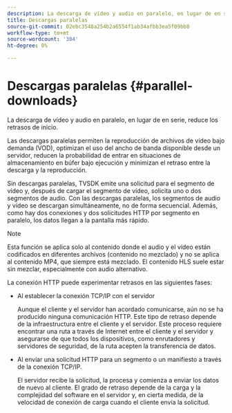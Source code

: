 ```yaml
---
description: La descarga de vídeo y audio en paralelo, en lugar de en serie, reduce los retrasos de inicio.
title: Descargas paralelas
source-git-commit: 02ebc3548a254b2a6554f1ab34afbb3ea5f09bb8
workflow-type: tm+mt
source-wordcount: '304'
ht-degree: 0%

---
```


# Descargas paralelas {#parallel-downloads}

La descarga de vídeo y audio en paralelo, en lugar de en serie, reduce los retrasos de inicio.

Las descargas paralelas permiten la reproducción de archivos de vídeo bajo demanda (VOD), optimizan el uso del ancho de banda disponible desde un servidor, reducen la probabilidad de entrar en situaciones de almacenamiento en búfer bajo ejecución y minimizan el retraso entre la descarga y la reproducción.

<!-- 

Removed as part of "no DASH use cases" for 2.5.1, May 31st, 2017 release.
<p>Parallel downloads allows DASH video-on-demand (VOD) files to be played, optimizes the available bandwidth usage from a server, lowers the probability of getting into buffer under-run situations, and minimizes the delay between download and playback. </p>

 -->

Sin descargas paralelas, TVSDK emite una solicitud para el segmento de vídeo y, después de cargar el segmento de vídeo, solicita uno o dos segmentos de audio. Con las descargas paralelas, los segmentos de audio y vídeo se descargan simultáneamente, no de forma secuencial. Además, como hay dos conexiones y dos solicitudes HTTP por segmento en paralelo, los datos llegan a la pantalla más rápido.

>[!NOTE]
>
>Esta función se aplica solo al contenido donde el audio y el vídeo están codificados en diferentes archivos (contenido no mezclado) y no se aplica al contenido MP4, que siempre está mezclado. El contenido HLS suele estar sin mezclar, especialmente con audio alternativo.

<!-- 

See comment above (DASH use case removed).
  This feature applies only to content where the audio and video are encoded into different files (unmuxed content) and does not apply to MP4 content, which is always muxed. Most DASH content is unmuxed, and HLS content is often unmuxed, especially with alternate audio. 
-->

La conexión HTTP puede experimentar retrasos en las siguientes fases:

* Al establecer la conexión TCP/IP con el servidor

  Aunque el cliente y el servidor han acordado comunicarse, aún no se ha producido ninguna comunicación HTTP. Este tipo de retraso depende de la infraestructura entre el cliente y el servidor. Este proceso requiere encontrar una ruta a través de Internet entre el cliente y el servidor y asegurarse de que todos los dispositivos, como enrutadores y servidores de seguridad, de la ruta acepten la transferencia de datos.
* Al enviar una solicitud HTTP para un segmento o un manifiesto a través de la conexión TCP/IP.

  El servidor recibe la solicitud, la procesa y comienza a enviar los datos de nuevo al cliente. El grado de retraso depende de la carga y la complejidad del software en el servidor y, en cierta medida, de la velocidad de conexión de carga cuando el cliente envía la solicitud.
